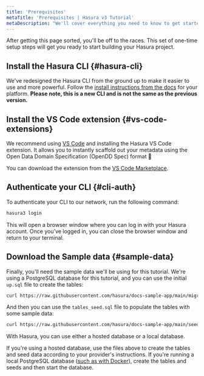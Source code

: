 ```yaml
---
title: 'Prerequisites'
metaTitle: 'Prerequisites | Hasura v3 Tutorial'
metaDescription: "We'll cover everything you need to know to get started with Hasura."
---
```


After getting this page sorted, you'll be off to the races. This set of one-time setup steps will get you ready to start
building your Hasura project.

## Install the Hasura CLI {#hasura-cli}

We've redesigned the Hasura CLI from the ground up to make it easier to use and more powerful. Follow the
[install instructions from the docs](https://hasura.io/docs/3.0/cli/installation/) for your platform. **Please note,
this is a new CLI and is not the same as the previous version.**

## Install the VS Code extension {#vs-code-extensions}

We recommend using [VS Code](https://code.visualstudio.com/) and installing the Hasura VS Code extension. It allows you
to instantly scaffold out your metadata using the Open Data Domain Specification (OpenDD Spec) format 🚀

You can download the extension from the
[VS Code Marketplace](https://marketplace.visualstudio.com/items?itemName=HasuraHQ.hasura).

## Authenticate your CLI {#cli-auth}

To authenticate your CLI to our network, run the following command:

```bash
hasura3 login
```

This will open a browser window where you can log in with your Hasura account. Once you've logged in, you can close the
browser window and return to your terminal.

## Download the Sample data {#sample-data}

Finally, you'll need the sample data we'll be using for this tutorial. We're using a PostgreSQL database for this
tutorial, and you can use the initial `up.sql` file to create the tables:

```bash
curl https://raw.githubusercontent.com/hasura/docs-sample-app/main/migrations/default/1669033533483_init/up.sql -o up.sql
```

And then you can use the `tables_seed.sql` file to populate the tables with some sample data:

```bash
curl https://raw.githubusercontent.com/hasura/docs-sample-app/main/seeds/default/tables_seed.sql -o tables_seed.sql
```

With Hasura, you can use either a hosted database or a local database.

If you're using a hosted database, use the files above to create the tables and seed data according to your provider's
instructions. If you're running a local PostgreSQL database ([such as with Docker](https://hub.docker.com/_/postgres)),
create the tables and seeds and then start the database.

